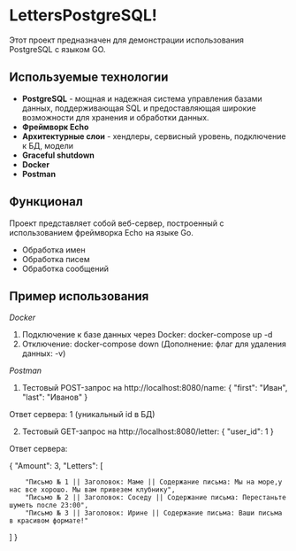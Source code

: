 # LettersPostgreSQL!

Этот проект предназначен для демонстрации использования PostgreSQL с языком GO.

## Используемые технологии
-  **PostgreSQL** - мощная и надежная система управления базами данных, поддерживающая SQL и предоставляющая широкие возможности для хранения и обработки данных.
- **Фреймворк Echo**
- **Архитектурные слои** - хендлеры, сервисный уровень, подключение к БД, модели
- **Graceful shutdown**
- **Docker**
- **Postman**


## Функционал

Проект представляет собой веб-сервер, построенный с использованием фреймворка Echo на языке Go. 
- Обработка имен
- Обработка писем
- Обработка сообщений





## Пример использования

*Docker*
1) Подключение к базе данных через Docker:
docker-compose up -d
2) Отключение:
docker-compose down (Дополнение: флаг для удаления данных: -v)

*Postman*

1) Тестовый POST-запрос на http://localhost:8080/name:
{
"first": "Иван",
"last": "Иванов"
}

Ответ сервера: 1 (уникальный id в БД)

2) Тестовый GET-запрос на http://localhost:8080/letter:
{
  "user_id": 1
}


Ответ сервера:

{
    "Amount": 3,
    "Letters": [
        
        "Письмо № 1 || Заголовок: Маме || Содержание письма: Мы на море,у нас все хорошо. Мы вам привезем клубнику",
        "Письмо № 2 || Заголовок: Соседу || Содержание письма: Перестаньте шуметь после 23:00",
        "Письмо № 3 || Заголовок: Ирине || Содержание письма: Ваши письма в красивом формате!"  
  ]
}


